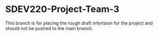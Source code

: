 # SDEV220-Project-Team-3
This branch is for placing the rough
draft infortaion for the project and should
not be pushed to the main branch. 
